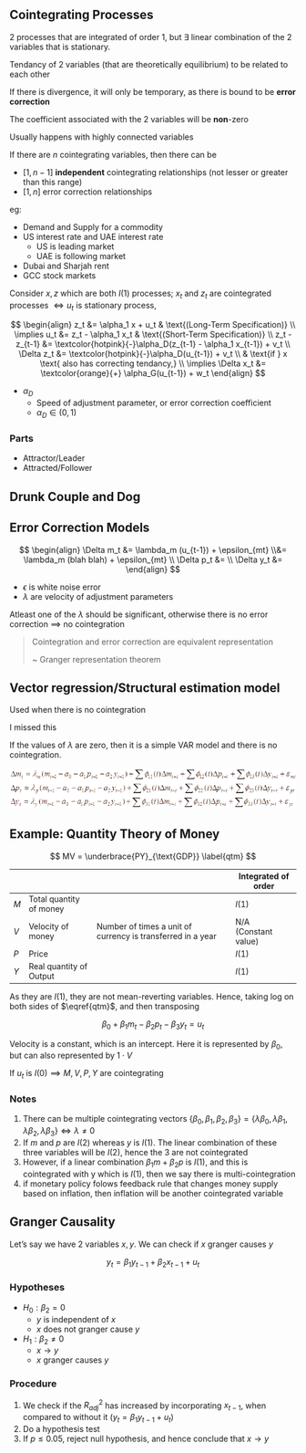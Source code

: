 ## Cointegrating Processes

2 processes that are integrated of order 1, but $\exists$ linear combination of the 2 variables that is stationary.

Tendancy of 2 variables (that are theoretically equilibrium) to be related to each other

If there is divergence, it will only be temporary, as there is bound to be **error correction**

The coefficient associated with the 2 variables will be **non**-zero

Usually happens with highly connected variables

If there are $n$ cointegrating variables, then there can be

- $[1, n-1]$ **independent** cointegrating relationships (not lesser or greater than this range)
- $[1, n]$ error correction relationships

eg:

- Demand and Supply for a commodity
- US interest rate and UAE interest rate
    - US is leading market
    - UAE is following market
- Dubai and Sharjah rent
- GCC stock markets

Consider $x, z$ which are both $I(1)$ processes; $x_t$ and $z_t$ are cointegrated processes $\iff u_t$ is stationary process,

$$
\begin{align}
z_t &= \alpha_1 x + u_t & \text{(Long-Term Specification)} \\
\implies u_t &= z_t - \alpha_1 x_t & \text{(Short-Term Specification)} \\
z_t - z_{t-1} &= \textcolor{hotpink}{-}\alpha_D(z_{t-1} - \alpha_1 x_{t-1}) + v_t \\
\Delta z_t &= \textcolor{hotpink}{-}\alpha_D(u_{t-1}) + v_t \\
& \text{if } x \text{ also has correcting tendancy,} \\
\implies \Delta x_t &= \textcolor{orange}{+} \alpha_G(u_{t-1}) + w_t
\end{align}
$$

- $\alpha_D$
    - Speed of adjustment parameter, or error correction coefficient
    - $\alpha_D \in (0, 1)$

### Parts

- Attractor/Leader
- Attracted/Follower

## Drunk Couple and Dog

## Error Correction Models

$$
\begin{align}
\Delta m_t
&= \lambda_m (u_{t-1}) + \epsilon_{mt} \\&= \lambda_m (blah blah) + \epsilon_{mt} \\
\Delta p_t &= \\
\Delta y_t &= 
\end{align}
$$

- $\epsilon$ is white noise error
- $\lambda$ are velocity of adjustment parameters

Atleast one of the $\lambda$ should be significant, otherwise there is no error correction $\implies$ no cointegration

> Cointegration and error correction are equivalent representation
>
> ~ Granger representation theorem

## Vector regression/Structural estimation model

Used when there is no cointegration

I missed this

If the values of $\lambda$ are zero, then it is a simple VAR model and there is no cointegration. 

![image-20221226212830201](assets/image-20221226212830201.png)

## Example: Quantity Theory of Money

$$
MV = \underbrace{PY}_{\text{GDP}}
\label{qtm}
$$

|      |                         |                                                             | Integrated of order       |
| ---- | ----------------------- | ----------------------------------------------------------- | ------------------------- |
| $M$  | Total quantity of money |                                                             | $I(1)$                    |
| $V$  | Velocity of money       | Number of times a unit of currency is transferred in a year | N/A<br />(Constant value) |
| $P$  | Price                   |                                                             | $I(1)$                    |
| $Y$  | Real quantity of Output |                                                             | $I(1)$                    |

As they are $I(1)$, they are not mean-reverting variables. Hence, taking log on both sides of $\eqref{qtm}$, and then transposing

$$
\beta_0 + \beta_1 m_t - \beta_2 p_t - \beta_3 y_t = u_t
$$

Velocity is a constant, which is an intercept. Here it is represented by $\beta_0$, but can also represented by $1\cdot V$

If $u_t$ is $I(0) \implies M, V, P, Y$ are cointegrating

### Notes

1. There can be multiple cointegrating vectors $\{\beta_0, \beta_1, \beta_2, \beta_3 \} = \{\lambda \beta_0, \lambda \beta_1, \lambda \beta_2, \lambda \beta_3 \} \iff \lambda \ne 0$
2. If $m$ and $p$ are $I(2)$ whereas $y$ is $I(1)$. The linear combination of these three variables will be $I(2)$, hence the 3 are not cointegrated
3. However, if a linear combination $\beta_1 m + \beta_2 p$ is $I(1)$, and this is cointegrated with y which is $I(1)$, then we say there is multi-cointegration
4. if monetary policy folows feedback rule that changes money supply based on inflation, then inflation will be another cointegrated variable

## Granger Causality

Let’s say we have 2 variables $x, y$. We can check if $x$ granger causes $y$

$$
y_t = \beta_1 y_{t-1} + \beta_2 x_{t-1} + u_t
$$

### Hypotheses

- $H_0: \beta_2 = 0$ 
    - $y$ is independent of $x$
    - $x$ does not granger cause $y$
- $H_1: \beta_2 \ne 0$
    - $x \to y$
    - $x$ granger causes $y$

### Procedure

1. We check if the $R_{adj}^2$ has increased by incorporating $x_{t-1}$, when compared to without it $(y_t = \beta_1 y_{t-1} + u_t)$
2. Do a hypothesis test
3. If $p \le 0.05,$ reject null hypothesis, and hence conclude that $x \to y$
